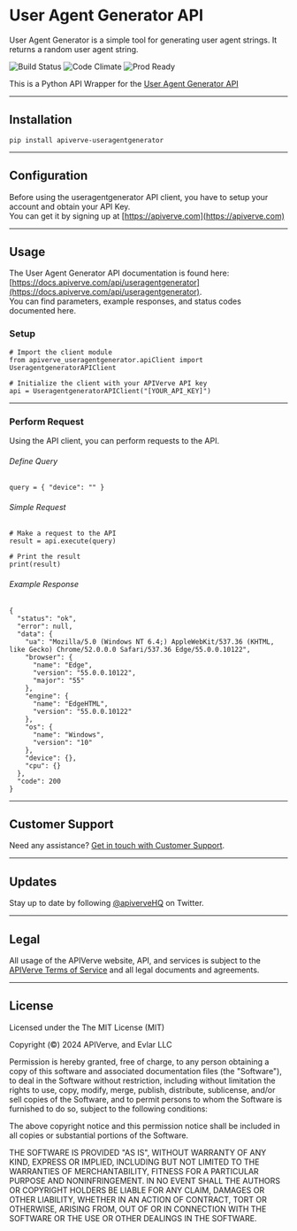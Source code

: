 User Agent Generator API
============

User Agent Generator is a simple tool for generating user agent strings. It returns a random user agent string.

![Build Status](https://img.shields.io/badge/build-passing-green)
![Code Climate](https://img.shields.io/badge/maintainability-B-purple)
![Prod Ready](https://img.shields.io/badge/production-ready-blue)

This is a Python API Wrapper for the [User Agent Generator API](https://apiverve.com/marketplace/api/useragentgenerator)

---

## Installation
	pip install apiverve-useragentgenerator

---

## Configuration

Before using the useragentgenerator API client, you have to setup your account and obtain your API Key.  
You can get it by signing up at [https://apiverve.com](https://apiverve.com)

---

## Usage

The User Agent Generator API documentation is found here: [https://docs.apiverve.com/api/useragentgenerator](https://docs.apiverve.com/api/useragentgenerator).  
You can find parameters, example responses, and status codes documented here.

### Setup

```
# Import the client module
from apiverve_useragentgenerator.apiClient import UseragentgeneratorAPIClient

# Initialize the client with your APIVerve API key
api = UseragentgeneratorAPIClient("[YOUR_API_KEY]")
```

---


### Perform Request
Using the API client, you can perform requests to the API.

###### Define Query

```
query = { "device": "" }
```

###### Simple Request

```
# Make a request to the API
result = api.execute(query)

# Print the result
print(result)
```

###### Example Response

```
{
  "status": "ok",
  "error": null,
  "data": {
    "ua": "Mozilla/5.0 (Windows NT 6.4;) AppleWebKit/537.36 (KHTML, like Gecko) Chrome/52.0.0.0 Safari/537.36 Edge/55.0.0.10122",
    "browser": {
      "name": "Edge",
      "version": "55.0.0.10122",
      "major": "55"
    },
    "engine": {
      "name": "EdgeHTML",
      "version": "55.0.0.10122"
    },
    "os": {
      "name": "Windows",
      "version": "10"
    },
    "device": {},
    "cpu": {}
  },
  "code": 200
}
```

---

## Customer Support

Need any assistance? [Get in touch with Customer Support](https://apiverve.com/contact).

---

## Updates
Stay up to date by following [@apiverveHQ](https://twitter.com/apiverveHQ) on Twitter.

---

## Legal

All usage of the APIVerve website, API, and services is subject to the [APIVerve Terms of Service](https://apiverve.com/terms) and all legal documents and agreements.

---

## License
Licensed under the The MIT License (MIT)

Copyright (&copy;) 2024 APIVerve, and Evlar LLC

Permission is hereby granted, free of charge, to any person obtaining a copy of this software and associated documentation files (the "Software"), to deal in the Software without restriction, including without limitation the rights to use, copy, modify, merge, publish, distribute, sublicense, and/or sell copies of the Software, and to permit persons to whom the Software is furnished to do so, subject to the following conditions:

The above copyright notice and this permission notice shall be included in all copies or substantial portions of the Software.

THE SOFTWARE IS PROVIDED "AS IS", WITHOUT WARRANTY OF ANY KIND, EXPRESS OR IMPLIED, INCLUDING BUT NOT LIMITED TO THE WARRANTIES OF MERCHANTABILITY, FITNESS FOR A PARTICULAR PURPOSE AND NONINFRINGEMENT. IN NO EVENT SHALL THE AUTHORS OR COPYRIGHT HOLDERS BE LIABLE FOR ANY CLAIM, DAMAGES OR OTHER LIABILITY, WHETHER IN AN ACTION OF CONTRACT, TORT OR OTHERWISE, ARISING FROM, OUT OF OR IN CONNECTION WITH THE SOFTWARE OR THE USE OR OTHER DEALINGS IN THE SOFTWARE.